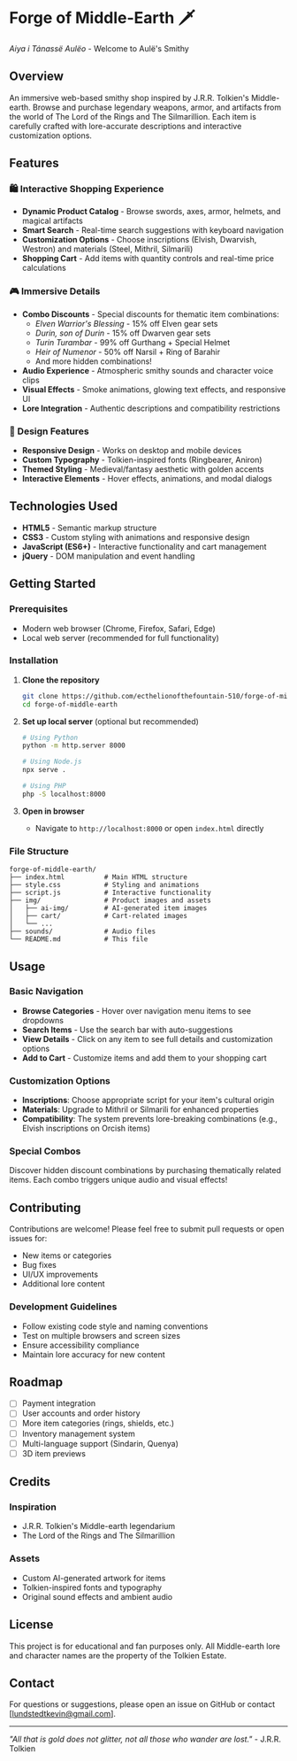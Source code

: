 # Forge of Middle-Earth 🗡️

*Aiya i Tánassë Aulëo* - Welcome to Aulë's Smithy

## Overview

An immersive web-based smithy shop inspired by J.R.R. Tolkien's Middle-earth. Browse and purchase legendary weapons, armor, and artifacts from the world of The Lord of the Rings and The Silmarillion. Each item is carefully crafted with lore-accurate descriptions and interactive customization options.

## Features

### 🛍️ Interactive Shopping Experience
- **Dynamic Product Catalog** - Browse swords, axes, armor, helmets, and magical artifacts
- **Smart Search** - Real-time search suggestions with keyboard navigation
- **Customization Options** - Choose inscriptions (Elvish, Dwarvish, Westron) and materials (Steel, Mithril, Silmarili)
- **Shopping Cart** - Add items with quantity controls and real-time price calculations

### 🎮 Immersive Details
- **Combo Discounts** - Special discounts for thematic item combinations:
  - *Elven Warrior's Blessing* - 15% off Elven gear sets
  - *Durin, son of Durin* - 15% off Dwarven gear sets  
  - *Turin Turambar* - 99% off Gurthang + Special Helmet
  - *Heir of Numenor* - 50% off Narsil + Ring of Barahir
  - And more hidden combinations!
- **Audio Experience** - Atmospheric smithy sounds and character voice clips
- **Visual Effects** - Smoke animations, glowing text effects, and responsive UI
- **Lore Integration** - Authentic descriptions and compatibility restrictions

### 🎨 Design Features
- **Responsive Design** - Works on desktop and mobile devices
- **Custom Typography** - Tolkien-inspired fonts (Ringbearer, Aniron)
- **Themed Styling** - Medieval/fantasy aesthetic with golden accents
- **Interactive Elements** - Hover effects, animations, and modal dialogs

## Technologies Used

- **HTML5** - Semantic markup structure
- **CSS3** - Custom styling with animations and responsive design
- **JavaScript (ES6+)** - Interactive functionality and cart management
- **jQuery** - DOM manipulation and event handling

## Getting Started

### Prerequisites
- Modern web browser (Chrome, Firefox, Safari, Edge)
- Local web server (recommended for full functionality)

### Installation

1. **Clone the repository**
   ```bash
   git clone https://github.com/ecthelionofthefountain-510/forge-of-middle-earth.git
   cd forge-of-middle-earth
   ```

2. **Set up local server** (optional but recommended)
   ```bash
   # Using Python
   python -m http.server 8000
   
   # Using Node.js
   npx serve .
   
   # Using PHP
   php -S localhost:8000
   ```

3. **Open in browser**
   - Navigate to `http://localhost:8000` or open `index.html` directly

### File Structure
```
forge-of-middle-earth/
├── index.html          # Main HTML structure
├── style.css           # Styling and animations
├── script.js           # Interactive functionality
├── img/                # Product images and assets
│   ├── ai-img/         # AI-generated item images
│   ├── cart/           # Cart-related images
│   └── ...
├── sounds/             # Audio files
└── README.md           # This file
```

## Usage

### Basic Navigation
- **Browse Categories** - Hover over navigation menu items to see dropdowns
- **Search Items** - Use the search bar with auto-suggestions
- **View Details** - Click on any item to see full details and customization options
- **Add to Cart** - Customize items and add them to your shopping cart

### Customization Options
- **Inscriptions**: Choose appropriate script for your item's cultural origin
- **Materials**: Upgrade to Mithril or Silmarili for enhanced properties
- **Compatibility**: The system prevents lore-breaking combinations (e.g., Elvish inscriptions on Orcish items)

### Special Combos
Discover hidden discount combinations by purchasing thematically related items. Each combo triggers unique audio and visual effects!

## Contributing

Contributions are welcome! Please feel free to submit pull requests or open issues for:
- New items or categories
- Bug fixes
- UI/UX improvements
- Additional lore content

### Development Guidelines
- Follow existing code style and naming conventions
- Test on multiple browsers and screen sizes
- Ensure accessibility compliance
- Maintain lore accuracy for new content

## Roadmap

- [ ] Payment integration
- [ ] User accounts and order history
- [ ] More item categories (rings, shields, etc.)
- [ ] Inventory management system
- [ ] Multi-language support (Sindarin, Quenya)
- [ ] 3D item previews

## Credits

### Inspiration
- J.R.R. Tolkien's Middle-earth legendarium
- The Lord of the Rings and The Silmarillion

### Assets
- Custom AI-generated artwork for items
- Tolkien-inspired fonts and typography
- Original sound effects and ambient audio

## License

This project is for educational and fan purposes only. All Middle-earth lore and character names are the property of the Tolkien Estate.

## Contact

For questions or suggestions, please open an issue on GitHub or contact [lundstedtkevin@gmail.com].

---

*"All that is gold does not glitter, not all those who wander are lost."* - J.R.R. Tolkien
